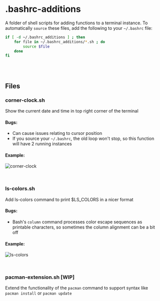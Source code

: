 # .bashrc-additions

A folder of shell scripts for adding functions to a terminal instance. To automatically `source` these files, add the following to your `~/.bashrc` file:

```bash
if [ -d ~/.bashrc_additions ] ; then
	for file in ~/.bashrc_additions/*.sh ; do
		source $file
	done
fi
```

<br><br>

## Files

### corner-clock.sh

Show the current date and time in top right corner of the terminal

#### Bugs:

- Can cause issues relating to cursor position
- If you source your `~/.bashrc`, the old loop won't stop, so this function will have 2 running instances

#### Example:

![corner-clock](https://github.com/cheesits456/dot-files/raw/readme-images/corner-clock.png)

<br>

### ls-colors.sh

Add ls-colors command to print $LS_COLORS in a nicer format

#### Bugs:

- Bash's `column` command processes color escape sequences as printable characters, so sometimes the column alignment can be a bit off

#### Example:

![ls-colors](https://github.com/cheesits456/dot-files/raw/readme-images/ls-colors.png)

<br>

### pacman-extension.sh [WIP]

Extend the functionality of the `pacman` command to support syntax like `pacman install` or `pacman update`

